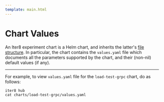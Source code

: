 ```yaml
---
template: main.html
---
```


# Chart Values

An Iter8 experiment chart is a Helm chart, and inherits the latter's [file structure](https://helm.sh/docs/topics/charts/#the-chart-file-structure). In particular, the chart contains the `values.yaml` file which documents all the parameters supported by the chart, and their (non-nil) default values (if any).

***

For example, to view `values.yaml` file for the `load-test-grpc` chart, do as follows:

```shell
iter8 hub
cat charts/load-test-grpc/values.yaml
```


